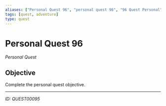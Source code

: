 ```yaml
---
aliases: ["Personal Quest 96", "personal quest 96", "96 Quest Personal"]
tags: [quest, adventure]
type: quest
---
```


# Personal Quest 96

*Personal Quest*

## Objective
Complete the personal quest objective.

---
*ID: QUEST00095*